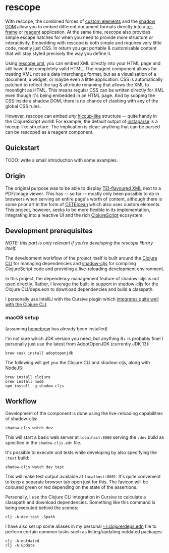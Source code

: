 rescope
=======
With rescope, the combined forces of [custom elements](https://developer.mozilla.org/en-US/docs/Web/Web_Components/Using_custom_elements) and the [shadow DOM](https://developer.mozilla.org/en-US/docs/Web/Web_Components/Using_shadow_DOM) allow you to embed different document formats directly into a [re-frame](https://github.com/day8/re-frame) or [reagent](https://github.com/reagent-project/reagent) application. At the same time, rescope also provides simple escape hatches for when you need to provide more structure or interactivity. Embedding with rescope is both simple and requires very little code, mostly just CSS. In return you get portable & customisable content that will stay styled precisely the way you define it.

Using [rescope.xml](https://github.com/kuhumcst/rescope/tree/master/src/kuhumcst/rescope/xml), you can embed XML directly into your HTML page and still have it be completely valid HTML. The reagent component allows for treating XML not as a data interchange format, but as a visualisation of a document, a widget, or maybe even a little application. CSS is automatically patched to reflect the tag & attribute renaming that allows the XML to moonlight as HTML. This means regular CSS can be written directly for XML even though it's being embedded in an HTML page. And by scoping the CSS inside a shadow DOM, there is no chance of clashing with any of the global CSS rules.

However, rescope can embed _any_ [hiccup-like](https://github.com/weavejester/hiccup) structure -- quite handy in the ClojureScript world! For example, the default output of [instaparse](https://github.com/Engelberg/instaparse) is a hiccup-like structure. The implication is clear: anything that can be parsed can be rescoped as a reagent component.

Quickstart
----------
TODO: write a small introduction with some examples.

Origin
------
The original purpose was to be able to display [TEI-flavoured XML](https://tei-c.org/) next to a PDF/image viewer. This has -- so far -- mostly only been possible to do in browsers when serving an entire page's worth of content, although there is some prior art in the form of [CETEIcean](https://github.com/TEIC/CETEIcean) which also uses custom elements. This project, however, seeks to be more flexible in its implementation, integrating into a reactive UI and the rich [ClojureScript](https://clojurescript.org/) ecosystem.

Development prerequisites
-------------------------
_NOTE: this part is only relevant if you're developing the rescope library itself._

The development workflow of the project itself is built around the [Clojure CLI](https://clojure.org/reference/deps_and_cli) for managing dependencies and [shadow-cljs](https://github.com/thheller/shadow-cljs) for compiling ClojureScript code and providing a live-reloading development environment.

In this project, the dependency management feature of shadow-cljs is not used directly. Rather, I leverage the built-in support in shadow-cljs for the Clojure CLI/deps.edn to download dependencies and build a classpath.

I personally use IntelliJ with the Cursive plugin which [integrates quite well with the Clojure CLI](https://cursive-ide.com/userguide/deps.html).

### macOS setup
(assuming [homebrew](https://brew.sh/) has already been installed)


I'm not sure which JDK version you need, but anything 8+ is probably fine! I personally just use the latest from AdoptOpenJDK (currently JDK 13):

```
brew cask install adoptopenjdk
```

The following will get you the Clojure CLI and shadow-cljs, along with NodeJS:

```
brew install clojure
brew install node
npm install -g shadow-cljs
```

Workflow
--------
Development of the component is done using the live-reloading capabilities of shadow-cljs:

```
shadow-cljs watch dev
```

This will start a basic web server at `localhost:8000` serving the `:dev` build as specified in the `shadow-cljs.edn` file.

It's possible to execute unit tests while developing by also specifying the `:test` build:

```
shadow-cljs watch dev test
```

This will make test output available at `localhost:8001`. It's quite convenient to keep a separate browser tab open just for this. The favicon will be coloured green or red depending on the state of the assertions.

Personally, I use the Clojure CLI integration in Cursive to calculate a classpath and download dependencies. Something like this command is being executed behind the scenes:

```
clj -A:dev:test -Spath
```

I have also set up some aliases in my personal [~/.clojure/deps.edn](https://github.com/simongray/dotfiles/blob/master/dot/clojure/deps.edn) file to perform certain common tasks such as listing/updating outdated packages:

```
clj -A:outdated
clj -A:update
```
